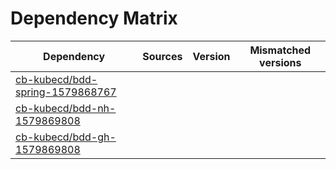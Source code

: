 # Dependency Matrix

Dependency | Sources | Version | Mismatched versions
---------- | ------- | ------- | -------------------
[cb-kubecd/bdd-spring-1579868767](https://github.com/cb-kubecd/bdd-spring-1579868767.git) |  | []() | 
[cb-kubecd/bdd-nh-1579869808](https://github.com/cb-kubecd/bdd-nh-1579869808.git) |  | []() | 
[cb-kubecd/bdd-gh-1579869808](https://github.com/cb-kubecd/bdd-gh-1579869808.git) |  | []() | 
